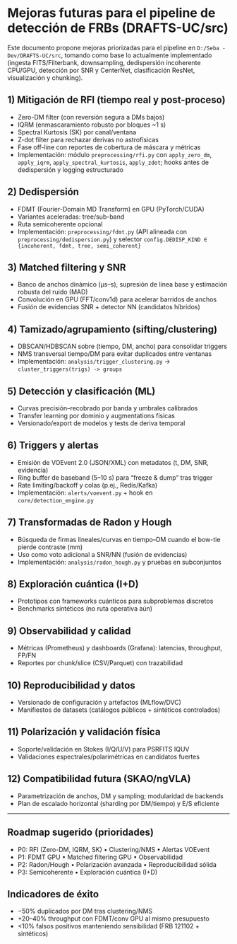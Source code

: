 # Mejoras futuras para el pipeline de detección de FRBs (DRAFTS-UC/src)

Este documento propone mejoras priorizadas para el pipeline en `D:/Seba - Dev/DRAFTS-UC/src`, tomando como base lo actualmente implementado (ingesta FITS/Filterbank, downsampling, dedispersión incoherente CPU/GPU, detección por SNR y CenterNet, clasificación ResNet, visualización y chunking).

## 1) Mitigación de RFI (tiempo real y post-proceso)

- Zero-DM filter (con reversión segura a DMs bajos)
- IQRM (enmascaramiento robusto por bloques ~1 s)
- Spectral Kurtosis (SK) por canal/ventana
- Z-dot filter para rechazar derivas no astrofísicas
- Fase off-line con reportes de cobertura de máscara y métricas
- Implementación: módulo `preprocessing/rfi.py` con `apply_zero_dm`, `apply_iqrm`, `apply_spectral_kurtosis`, `apply_zdot`; hooks antes de dedispersión y logging estructurado

## 2) Dedispersión

- FDMT (Fourier-Domain MD Transform) en GPU (PyTorch/CUDA)
- Variantes aceleradas: tree/sub-band
- Ruta semicoherente opcional
- Implementación: `preprocessing/fdmt.py` (API alineada con `preprocessing/dedispersion.py`) y selector `config.DEDISP_KIND ∈ {incoherent, fdmt, tree, semi_coherent}`

## 3) Matched filtering y SNR

- Banco de anchos dinámico (µs–s), supresión de línea base y estimación robusta del ruido (MAD)
- Convolución en GPU (FFT/conv1d) para acelerar barridos de anchos
- Fusión de evidencias SNR + detector NN (candidatos híbridos)

## 4) Tamizado/agrupamiento (sifting/clustering)

- DBSCAN/HDBSCAN sobre (tiempo, DM, ancho) para consolidar triggers
- NMS transversal tiempo/DM para evitar duplicados entre ventanas
- Implementación: `analysis/trigger_clustering.py` → `cluster_triggers(trigs) -> groups`

## 5) Detección y clasificación (ML)

- Curvas precisión–recobrado por banda y umbrales calibrados
- Transfer learning por dominio y augmentations físicas
- Versionado/export de modelos y tests de deriva temporal

## 6) Triggers y alertas

- Emisión de VOEvent 2.0 (JSON/XML) con metadatos (t, DM, SNR, evidencia)
- Ring buffer de baseband (5–10 s) para “freeze & dump” tras trigger
- Rate limiting/backoff y colas (p.ej., Redis/Kafka)
- Implementación: `alerts/voevent.py` + hook en `core/detection_engine.py`

## 7) Transformadas de Radon y Hough

- Búsqueda de firmas lineales/curvas en tiempo–DM cuando el bow-tie pierde contraste (mm)
- Uso como voto adicional a SNR/NN (fusión de evidencias)
- Implementación: `analysis/radon_hough.py` y pruebas en subconjuntos

## 8) Exploración cuántica (I+D)

- Prototipos con frameworks cuánticos para subproblemas discretos
- Benchmarks sintéticos (no ruta operativa aún)

## 9) Observabilidad y calidad

- Métricas (Prometheus) y dashboards (Grafana): latencias, throughput, FP/FN
- Reportes por chunk/slice (CSV/Parquet) con trazabilidad

## 10) Reproducibilidad y datos

- Versionado de configuración y artefactos (MLflow/DVC)
- Manifiestos de datasets (catálogos públicos + sintéticos controlados)

## 11) Polarización y validación física

- Soporte/validación en Stokes (I/Q/U/V) para PSRFITS IQUV
- Validaciones espectrales/polarimétricas en candidatos fuertes

## 12) Compatibilidad futura (SKAO/ngVLA)

- Parametrización de anchos, DM y sampling; modularidad de backends
- Plan de escalado horizontal (sharding por DM/tiempo) y E/S eficiente

---

## Roadmap sugerido (prioridades)

- P0: RFI (Zero-DM, IQRM, SK) • Clustering/NMS • Alertas VOEvent
- P1: FDMT GPU • Matched filtering GPU • Observabilidad
- P2: Radon/Hough • Polarización avanzada • Reproducibilidad sólida
- P3: Semicoherente • Exploración cuántica (I+D)

## Indicadores de éxito

- −50% duplicados por DM tras clustering/NMS
- +20–40% throughput con FDMT/conv GPU al mismo presupuesto
- <10% falsos positivos manteniendo sensibilidad (FRB 121102 + sintéticos)
